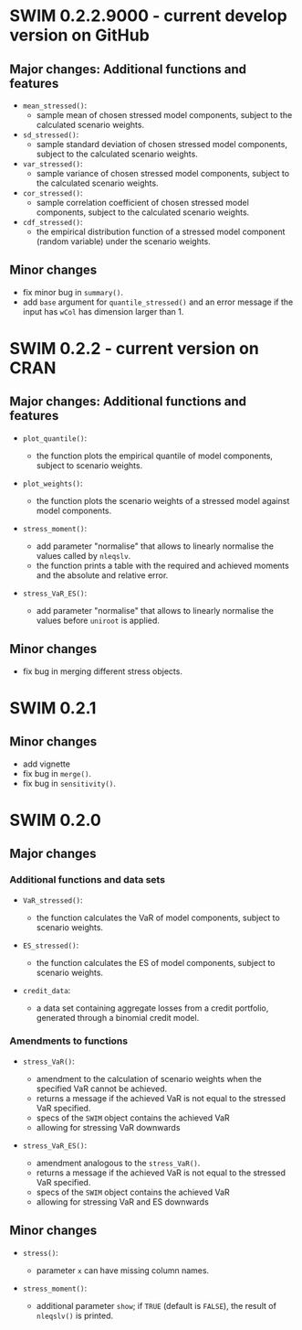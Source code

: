 
# SWIM 0.2.2.9000 - current develop version on GitHub

## Major changes: Additional functions and features

 - `mean_stressed()`:
    - sample mean of chosen stressed model components, subject to the calculated scenario weights.
 - `sd_stressed()`:
    - sample standard deviation of chosen stressed model components, subject to the calculated scenario weights.
 - `var_stressed()`:
    - sample variance of chosen stressed model components, subject to the calculated scenario weights.
 - `cor_stressed()`:
    - sample correlation coefficient of chosen stressed model components, subject to the calculated scenario weights.
- `cdf_stressed()`:
    - the empirical distribution function of a stressed model component (random variable) under the scenario weights. 

## Minor changes

 - fix minor bug in `summary()`.
 - add `base` argument for `quantile_stressed()` and an error message if the input has `wCol` has dimension larger than 1.


# SWIM 0.2.2 - current version on CRAN

## Major changes: Additional functions and features

 - `plot_quantile()`:
    * the function plots the empirical quantile of model components, subject to 
      scenario weights.

 - `plot_weights()`:
    * the function plots the scenario weights of a stressed model against 
      model components.

 - `stress_moment()`:
    * add parameter "normalise" that allows to linearly normalise the values
    called by `nleqslv`.
    * the function prints a table with the required and achieved moments and the absolute and relative error.

 - `stress_VaR_ES()`:
    * add parameter "normalise" that allows to linearly normalise the values 
    before `uniroot` is applied.


## Minor changes

 - fix bug in merging different stress objects.


# SWIM 0.2.1 

## Minor changes

- add vignette
- fix bug in `merge()`. 
- fix bug in `sensitivity()`. 


# SWIM 0.2.0

## Major changes

### Additional functions and data sets

 - `VaR_stressed()`:
    * the function calculates the VaR of model components, subject to 
      scenario weights.

 - `ES_stressed()`:
    * the function calculates the ES of model components, subject to 
      scenario weights.
    
 - `credit_data`:
    * a data set containing aggregate losses from a credit portfolio,
      generated through a binomial credit model.

### Amendments to functions

 - `stress_VaR()`:
    * amendment to the calculation of scenario weights when the specified VaR cannot be achieved.
    * returns a message if the achieved VaR is not equal to the stressed VaR specified.
    * specs of the `SWIM` object contains the achieved VaR 
    * allowing for stressing VaR downwards
    
 - `stress_VaR_ES()`:
    * amendment analogous to the `stress_VaR()`.
    * returns a message if the achieved VaR is not equal to the stressed VaR specified.
    * specs of the `SWIM` object contains the achieved VaR 
    * allowing for stressing VaR and ES downwards

## Minor changes

 - `stress()`:   
    * parameter `x` can have missing column names.

 - `stress_moment()`:
    * additional parameter `show`; if `TRUE` (default is `FALSE`), the result of `nleqslv()` is printed.
